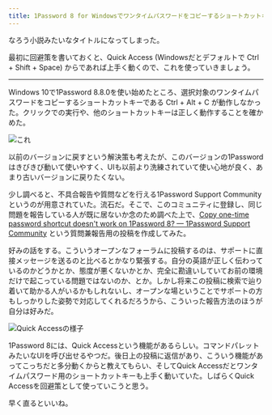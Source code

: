 ```yaml
---
title: 1Password 8 for Windowsでワンタイムパスワードをコピーするショートカットキーが動かない件
---
```

なろう小説みたいなタイトルになってしまった。

最初に回避策を書いておくと、Quick Access (Windowsだとデフォルトで Ctrl + Shift + Space) からであれば上手く動くので、これを使っていきましょう。

* * *

Windows 10で1Password 8.8.0を使い始めたところ、選択対象のワンタイムパスワードをコピーするショートカットキーである Ctrl + Alt + C が動作しなかった。クリックでの実行や、他のショートカットキーは正しく動作することを確かめた。

![](https://lh3.googleusercontent.com/docs/ADP-6oFG76vw2TNZ2RvPyGOEeoMRMwYRUs-YHbxXq1lr-90K6t0S_twSPQLBaD2qNxMsCW6_q3HvJ0yKY08nqvBD_ANGU4mZBh7AhiJA-lVlBf3tJ5DhXuP-UnzpL80-3FW1WgFoz5xdMe-_QQk6CBHAjBkTL7JadHgBZOBWO-14oV2yhOKOg_dOn1In1atfZdwsXfRniDCOTLhyWa6qoahNqs8AqUQat2nPmtqKR6ZtUtHRdmgc35sEhJshjN92o6p8lE_BolQ_xoOaQ3qv4Hsq-oHO2VMDhoSAEIFuNKconswKjbSNhqgPLmB2ku02w4yfsoA9SnWLwBQWkPTOPpMIunfw1gp74yKNXtNmdUlI024TyFbFbcHXgtS9Bh_W-ZRsI-4Wh0WvbFk4333U5T2J3e3C0pRZLToYDE1fBTbh0GxUj8WLKE56AgiA2mPJec-tfy83M6_5lEm6_Nm-30eI3ixRcqM6OaSWW3bb1ojZIohmqb3Cqwomriy4p3dNrCovroXMJTwFRIAXuNUMvcoL1LHVZ4CoFJ74BCvnVqEmBsKOKs2iDbuFj9DKhH_m8xOAcVersWnc9Dh2sKyAW_u_n3lEq8G8fZblmROauCzMXezxw-umzGz19UN62uo-hqvg5nnXa7RkMVfMRIItFawFboCAW1-M1fKb8xmEtxEDwB4x7_oR9_GtSZaZ7O64vRXYIXDHAwsZ2Ltdp82iMp15YB8obrvs78DYhnv6Zd0-tmUz5oTMh9X6eiMPr0qtPIlysAULQKpIc4zpycCdiNCm5ekFfeZ5BiJy30qkRxP2ls0xoUsEVWqS6bvSD0KwrcUu3xozHUy5sjbgaQGcFxH4EwCL2s3A5_Yd8G2zxbEmtCHzYCrpo7tNENHjZ5THL9F6xXJSy6jY18wyuIvXBjku6DyCqwpG9HmGvaPa0XS4eG_y6EXsSMnmrTB4SqLa0l9JeMBe-OTdgzsfljvDxV22SFOWlldK90AcDyq1B5UyJ6Kjxdd9Tyb2r3o2k7AjFLrjGXNfwE70riKhrN8DGHwQF_VD5VdHFkeWXBzyL8CnwupWRT7IL_AptVe2B5sSacIeuDBoReiZt67o0evmZuv_xauw4yDJRb9dXUFbC73nywhHvRP1Ze4sB2CYfCEhUBPSQFNvQ3Ofzkb1cNPWQWQ2pjlDoj-lXFA1JDp2dQD0F_ZKKnIIvYsOrPURzgguNYV92GyLImdLlJa2EpgwH6IV7mn5iRBSa3kVQNBvbc4z5cEW2oFhfg "これ")

以前のバージョンに戻すという解決策も考えたが、このバージョンの1Passwordはきびきび動いて使いやすく、UIも以前より洗練されていて使い心地が良く、あまり古いバージョンに戻りたくない。

少し調べると、不具合報告や質問などを行える1Password Support Communityというのが用意されていた。流石だ。そこで、このコミュニティに登録し、同じ問題を報告している人が既に居ないか念のため調べた上で、[Copy one-time password shortcut doesn't work on 1Password 8? — 1Password Support Community](https://1password.community/discussion/comment/649927) という質問兼報告用の投稿を作成してみた。

好みの話をする。こういうオープンなフォーラムに投稿するのは、サポートに直接メッセージを送るのと比べるとかなり緊張する。自分の英語が正しく伝わっているのかどうかとか、態度が悪くないかとか、完全に勘違いしていてお前の環境だけで起こっている問題ではないのか、とか。しかし将来この投稿に検索で辿り着いて助かる人がいるかもしれないし、オープンな場ということでサポートの方もしっかりした姿勢で対応してくれるだろうから、こういった報告方法のほうが自分は好みだ。

![](https://lh3.googleusercontent.com/docs/ADP-6oE0Nam1vi8unOau2uyOpvSXksR1fnsfQ6Q8l-aa4HJEgC1FV3ZJPiCQ4BUP0-fABbabBRefl6JjMszKszK8G8BKXGaEwFUaao7TliYg4eCcZlcMb_iNox44XWgXPXUYX_8eU3g1O7QRVKoWgkKF-EH_5g4JqwAN2IJYpwXK0s4_V0bPVTUdOBSiq2TzlR_AgNQQXfOsxmeutp43LittLLQjyk5J12T9IjJoE-MdLGN6Wdmn8loDIlntoqNjZ89B22cbUDPKj-PXcWLbBdhHQ1Vy5zNgReyAEKkpkf-YL8bFRjiR1fHBeA0c_JWvZUaT5hy_KRndTIJ6peIix8nj0PCdQ7W1oBpr184pEGa94NbhY_5InLSf3hdP2eBX8DBT50VmlInZuYW-85WFQoJiEmK3zHFPDXwO6hkFd7-FSZMHtH9um4MNFKD-bmceeezU3VQnagQllEI-kPyzyGJSk8bSJ1pZDLhPJbhaJ-Bm7nH1aRJZkaWjZViBZYxg9hlQqXTR7R7oyZQr4yLlpewGe2Pt1uOJQur68rO0Jodw-0q6RER2jvdtNaj-vM-FzuffowffJ0Y-UmEJOy34U0Z2SoWEhxMNiI4WZEaYYEijUnVsBh_K1sG5GAimuFZDn69Czszkc0mia2KLN8YIYRjjgZ7n-fqkqIjMxjbiwyPqecllVeqZUdzMeup4j6gAhGxzLzfkH1mPeR5eRrOyvKL0PurfDsm1Wwy7vjck031KYHNDxO0ykdXKTT6Uz3UJHN2OduK57iE1ivCZlmqYrm4ZpzwF6shcq8nh_yEh7f8zLU8BdJojibtTGSgn5DW51TYOvBt9JVaGBEEbNQGSQv27w6EvXUOXfpIB69DNr-2U2xc7CZ8_R3rPvCNPgM27uc63i1OS9_E9zext9c_cPxnz6UgH1k-ti_QDra7Os7i3KJ5cZaN9RvOif1bV0Jf_DlsGDKLN-XAYvigbVZjZC7tp5u9-ZH-PttgmuICBxyPBSokeQ3Y5gn3b4ra6NpXDZT2xp-R2yyRMJFllcZddjqg8RdFQXNOMUg-QGtfQ9Jn6RqL_CPUhH91hF71mf8s9OUQ020j2KWyPDX1TARUv9cJHSdEviQTvBgUFguXJ4o6C5HXbkS7N19sajl1kWoSsFNsz95ob3aLwCG1yzw9ZDrX7hjTVYMzUa60yisj59mz0KsDksWZ8D3iUB065Yh7-SJGjRb0Ic8d0iVsR2VyoDDZ5gkNZqLG0VW3nZYozw98hrlk3XsGMLQ "Quick Accessの様子")

1Password 8には、Quick Accessという機能があるらしい。コマンドパレットみたいなUIを呼び出せるやつだ。後日上の投稿に返信があり、こういう機能があってこっちだと多分動くからと教えてもらい、そしてQuick Accessだとワンタイムパスワード用のショートカットキーも上手く動いていた。しばらくQuick Accessを回避策として使っていこうと思う。

早く直るといいね。
